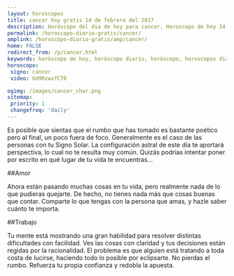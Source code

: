 ```yaml
---
layout: horoscopos
title: cancer hoy gratis 14 de febrero del 2017 
description: Horóscopo del dia de hoy para cancer. Horoscopo de hoy 14 de febrero del 2017. Las predicciones de amor, trabajo, vida personal gratis.
permalink: /horoscopo-diario-gratis/cancer/
amplink: /horoscopo-diario-gratis/amp/cancer/
home: FALSE
redirect_from: /p/cancer.html
keywords: horóscopo de hoy, horóscopo diario, horóscopo, horoscopos diarios gratis del dia de hoy, horóscopo diario gratis,horóscopo 2017, horóscopo esperanza gracia, horoscopo cancer hoy, horoscop, horóscopos gratis, horoscopo cancer, horoscopo cancer 2017, Tarot, Astrologia, Zodíaco, cancer, horoscopo gratis
horoscopo:
 signo: cancer
 video: Ud9RzwxfCT0

ogimg: /images/cancer_char.png
sitemap:
 priority: 1
 changefreq: 'daily'
---
```



Es posible que sientas que el rumbo que has tomado es bastante poético pero al final, un poco fuera de foco. Generalmente es el caso de las personas con tu Signo Solar. La configuración astral de este día te aportará perspectiva, lo cual no te resulta muy común. Quizás podrías intentar poner por escrito en qué lugar de tu vida te encuentras...

##Amor

Ahora están pasando muchas cosas en tu vida, pero realmente nada de lo que pudieras quejarte. De hecho, no tienes nada más que cosas buenas que contar. Comparte lo que tengas con la persona que amas, y hazle saber cuánto te importa.

##Trabajo

Tu mente está mostrando una gran habilidad para resolver distintas dificultades con facilidad. Ves las cosas con claridad y tus decisiones están regidas por la racionalidad. El problema es que alguien está tratando a toda costa de lucirse, haciendo todo lo posible por eclipsarte. No pierdas el rumbo. Refuerza tu propia confianza y redobla la apuesta.